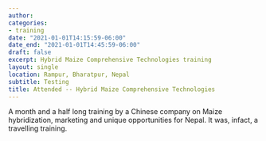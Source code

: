 ```yaml
---
author: 
categories:
- training
date: "2021-01-01T14:15:59-06:00"
date_end: "2021-01-01T14:45:59-06:00"
draft: false
excerpt: Hybrid Maize Comprehensive Technologies training
layout: single
location: Rampur, Bharatpur, Nepal
subtitle: Testing
title: Attended -- Hybrid Maize Comprehensive Technologies
---
```


A month and a half long training by a Chinese company on Maize hybridization, marketing and unique opportunities for Nepal. It was, infact, a travelling training.